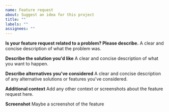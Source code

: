```yaml
---
name: Feature request
about: Suggest an idea for this project
title: ""
labels: ""
assignees: ""
---
```


**Is your feature request related to a problem? Please describe.** A clear and
concise description of what the problem was.

**Describe the solution you'd like** A clear and concise description of what you
want to happen.

**Describe alternatives you've considered** A clear and concise description of
any alternative solutions or features you've considered.

**Additional context** Add any other context or screenshots about the feature
request here.

**Screenshot** Maybe a screenshot of the feature
